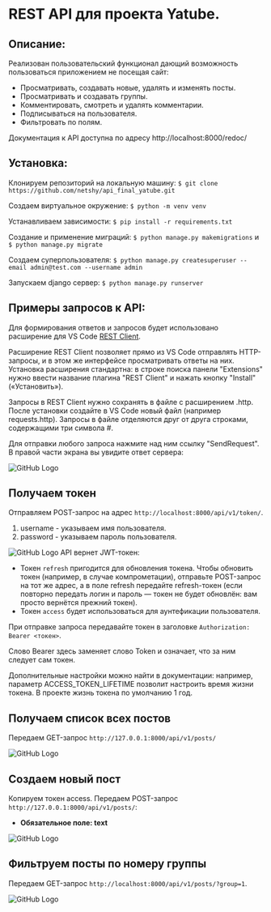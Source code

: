 # REST API для проекта Yatube.

## Описание:
Реализован пользовательский функционал дающий возможность пользоваться приложением не посещая сайт:
*	Просматривать, создавать новые, удалять и изменять посты.
*	Просматривать и создавать группы.
*	Комментировать, смотреть и удалять комментарии.
*	Подписываться на пользователя.
*	Фильтровать по полям.

Документация к API доступна по адресу http://localhost:8000/redoc/

## Установка:
Клонируем репозиторий на локальную машину:
```$ git clone https://github.com/netshy/api_final_yatube.git```

Создаем виртуальное окружение:
```$ python -m venv venv```

Устанавливаем зависимости:
```$ pip install -r requirements.txt```

Создание и применение миграций:
```$ python manage.py makemigrations``` и ```$ python manage.py migrate```

Создаем суперпользователя:
```$ python manage.py createsuperuser --email admin@test.com --username admin```

Запускаем django сервер:
```$ python manage.py runserver```

## Примеры запросов к API:
Для формирования ответов и запросов будет использовано расширение для VS Code [REST Client](https://marketplace.visualstudio.com/items?itemName=humao.rest-client).

Расширение REST Client позволяет прямо из VS Code отправлять HTTP-запросы, и в этом же интерфейсе просматривать ответы на них. Установка расширения стандартна: в строке поиска панели "Extensions" нужно ввести название плагина "REST Client" и нажать кнопку "Install" («Установить»).

Запросы в REST Client нужно сохранять в файле с расширением .http. После установки создайте в VS Code новый файл (например requests.http). Запросы в файле отделяются друг от друга строками, содержащими три символа #.

Для отправки любого запроса нажмите над ним ссылку "SendRequest". В правой части экрана вы увидите ответ сервера:

![GitHub Logo](/images/окно_вскод.jpg)

## Получаем токен
Отправляем POST-запрос на адрес `http://localhost:8000/api/v1/token/`.
1.	username - указываем имя пользователя.
1.	password - указываем пароль пользователя.

![GitHub Logo](/images/токен.jpg)
API вернет JWT-токен:
*	Токен ```refresh``` пригодится для обновления токена. Чтобы обновить токен (например, в случае компрометации), отправьте POST-запрос на тот же адрес, а в поле refresh передайте refresh-токен (если повторно передать логин и пароль — токен не будет обновлён: вам просто вернётся прежний токен).
*	Токен ```access``` будет использоваться для аунтефикации пользователя.

При отправке запроса передавайте токен в заголовке `Authorization: Bearer <токен>`.

Слово Bearer здесь заменяет слово Token и означает, что за ним следует сам токен.

Дополнительные настройки можно найти в документации: например, параметр ACCESS_TOKEN_LIFETIME позволит настроить время жизни токена. В проекте жизнь токена по умолчанию 1 год.

## Получаем список всех постов
Передаем GET-запрос `http://127.0.0.1:8000/api/v1/posts/`

![GitHub Logo](/images/посты.jpg)

## Создаем новый пост
Копируем токен access. Передаем POST-запрос `http://127.0.0.1:8000/api/v1/posts/`:
*	**Обязательное поле: text**

![GitHub Logo](/images/новый_пост.jpg)

## Фильтруем посты по номеру группы
Передаем GET-запрос `http://localhost:8000/api/v1/posts/?group=1`.

![GitHub Logo](/images/фильтр_по_группе.jpg)
